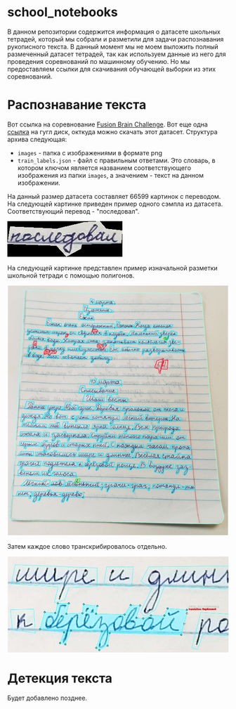 # school_notebooks

В данном репозитории содержится информация о датасете школьных тетрадей, который мы собрали 
и разметили для задачи распознавания рукописного текста. В данный момент мы не моем выложить 
полный размеченный датасет тетрадей, так как используем данные из него для проведения 
соревнований по машинному обучению. Но мы предоставляем ссылки для скачивания обучающей выборки из этих соревнований.

# Распознавание текста

Вот ссылка на соревнование [Fusion Brain Challenge](https://dsworks.ru/champs/fb5778a8-94e9-46de-8bad-aa2c83a755fb).
Вот еще одна [ссылка](https://drive.google.com/file/d/1Wu1mqufqWQ40VI9REJEq27f19bp-wae7/view?usp=sharing) на гугл диск, окткуда можно скачать этот датасет. Структура архива следующая:
* ```images``` - папка с изображениями в формате png
* ```train_labels.json``` - файл с правильным ответами. Это словарь, в котором ключом является названием
соответствующего изображения из папки ```images```, а значением - текст на данном изображении.

На данный размер датасета составляет 66599 картинок с переводом. На следующей картинке приведен
пример одного сэмпла из датасета. Соответствующий перевод - "последовал".

![image](pics/460.png)

На следующей картинке представлен пример изначальной разметки школьной тетради  с помощью полигонов.

![image](pics/razmetka_list.png)

Затем каждое слово транскрибировалось отдельно.

![image](pics/razmetka_word.png)

# Детекция текста


Будет добавлено позднее.
